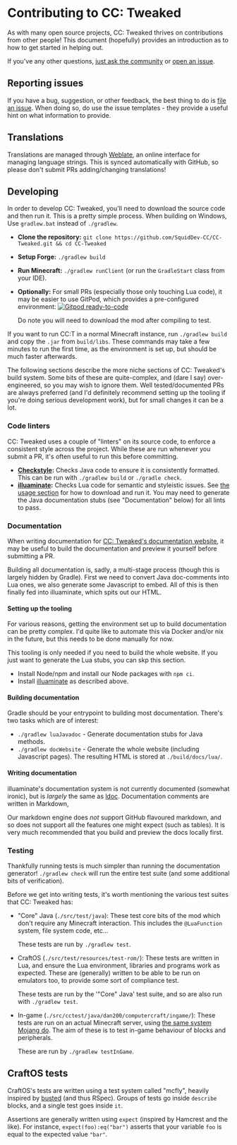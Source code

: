 # Contributing to CC: Tweaked
As with many open source projects, CC: Tweaked thrives on contributions from other people! This document (hopefully)
provides an introduction as to how to get started in helping out.

If you've any other questions, [just ask the community][community] or [open an issue][new-issue].

## Reporting issues
If you have a bug, suggestion, or other feedback, the best thing to do is [file an issue][new-issue]. When doing so,
do use the issue templates - they provide a useful hint on what information to provide.

## Translations
Translations are managed through [Weblate], an online interface for managing language strings. This is synced
automatically with GitHub, so please don't submit PRs adding/changing translations!

## Developing
In order to develop CC: Tweaked, you'll need to download the source code and then run it. This is a pretty simple
process. When building on Windows, Use `gradlew.bat` instead of `./gradlew`.

 - **Clone the repository:** `git clone https://github.com/SquidDev-CC/CC-Tweaked.git && cd CC-Tweaked`
 - **Setup Forge:** `./gradlew build`
 - **Run Minecraft:** `./gradlew runClient` (or run the `GradleStart` class from your IDE).
 - **Optionally:** For small PRs (especially those only touching Lua code), it may be easier to use GitPod, which
   provides a pre-configured environment: [![Gitpod ready-to-code](https://img.shields.io/badge/Gitpod-ready--to--code-2b2b2b?logo=gitpod)](https://gitpod.io/#https://github.com/SquidDev-CC/CC-Tweaked/)

   Do note you will need to download the mod after compiling to test.

If you want to run CC:T in a normal Minecraft instance, run `./gradlew build` and copy the `.jar` from `build/libs`.
These commands may take a few minutes to run the first time, as the environment is set up, but should be much faster
afterwards.

The following sections describe the more niche sections of CC: Tweaked's build system. Some bits of these are
quite-complex, and (dare I say) over-engineered, so you may wish to ignore them. Well tested/documented PRs are always
preferred (and I'd definitely recommend setting up the tooling if you're doing serious development work), but for
small changes it can be a lot.

### Code linters
CC: Tweaked uses a couple of "linters" on its source code, to enforce a consistent style across the project. While these
are run whenever you submit a PR, it's often useful to run this before committing.

 - **[Checkstyle]:** Checks Java code to ensure it is consistently formatted. This can be run with `./gradlew build` or
   `./gradle check`.
 - **[illuaminate]:** Checks Lua code for semantic and styleistic issues. See [the usage section][illuaminate-usage] for
   how to download and run it. You may need to generate the Java documentation stubs (see "Documentation" below) for all
   lints to pass.

### Documentation
When writing documentation for [CC: Tweaked's documentation website][docs], it may be useful to build the documentation
and preview it yourself before submitting a PR.

Building all documentation is, sadly, a multi-stage process (though this is largely hidden by Gradle). First we need to
convert Java doc-comments into Lua ones, we also generate some Javascript to embed. All of this is then finally fed into
illuaminate, which spits out our HTML.

#### Setting up the tooling
For various reasons, getting the environment set up to build documentation can be pretty complex. I'd quite like to
automate this via Docker and/or nix in the future, but this needs to be done manually for now.

This tooling is only needed if you need to build the whole website. If you just want to generate the Lua stubs, you can
skp this section.
 - Install Node/npm and install our Node packages with `npm ci`.
 - Install [illuaminate][illuaminate-usage] as described above.

#### Building documentation
Gradle should be your entrypoint to building most documentation. There's two tasks which are of interest:

 - `./gradlew luaJavadoc` - Generate documentation stubs for Java methods.
 - `./gradlew docWebsite` - Generate the whole website (including Javascript pages). The resulting HTML is stored at
   `./build/docs/lua/`.

#### Writing documentation
illuaminate's documentation system is not currently documented (somewhat ironic), but is _largely_ the same as
[ldoc][ldoc]. Documentation comments are written in Markdown,

Our markdown engine does _not_ support GitHub flavoured markdown, and so does not support all the features one might
expect (such as tables). It is very much recommended that you build and preview the docs locally first.

### Testing
Thankfully running tests is much simpler than running the documentation generator! `./gradlew check` will run the
entire test suite (and some additional bits of verification).

Before we get into writing tests, it's worth mentioning the various test suites that CC: Tweaked has:
 - "Core" Java (`./src/test/java`): These test core bits of the mod which don't require any Minecraft interaction.
   This includes the `@LuaFunction` system, file system code, etc...

   These tests are run by `./gradlew test`.

 - CraftOS (`./src/test/resources/test-rom/`): These tests are written in Lua, and ensure the Lua environment, libraries
   and programs work as expected. These are (generally) written to be able to be run on emulators too, to provide some
   sort of compliance test.

   These tests are run by the '"Core" Java' test suite, and so are also run with `./gradlew test`.

 - In-game (`./src/cctest/java/dan200/computercraft/ingame/`): These tests are run on an actual Minecraft server, using
   [the same system Mojang do][mc-test]. The aim of these is to test in-game behaviour of blocks and peripherals.

   These are run by `./gradlew testInGame`.

## CraftOS tests
CraftOS's tests are written using a test system called "mcfly", heavily inspired by [busted] (and thus RSpec). Groups of
tests go inside `describe` blocks, and a single test goes inside `it`.

Assertions are generally written using `expect` (inspired by Hamcrest and the like). For instance, `expect(foo):eq("bar")`
asserts that your variable `foo` is equal to the expected value `"bar"`.

[new-issue]: https://github.com/SquidDev-CC/CC-Tweaked/issues/new/choose "Create a new issue"
[community]: README.md#Community "Get in touch with the community."
[checkstyle]: https://checkstyle.org/
[illuaminate]: https://github.com/SquidDev/illuaminate/ "Illuaminate on GitHub"
[illuaminate-usage]: https://github.com/SquidDev/illuaminate/blob/master/README.md#usage "Installing Illuaminate"
[weblate]: https://i18n.tweaked.cc/projects/cc-tweaked/minecraft/ "CC: Tweaked weblate instance"
[docs]: https://tweaked.cc/ "CC: Tweaked documentation"
[ldoc]: http://stevedonovan.github.io/ldoc/ "ldoc, a Lua documentation generator."
[mc-test]: https://www.youtube.com/watch?v=vXaWOJTCYNg
[busted]: https://github.com/Olivine-Labs/busted "busted: Elegant Lua unit testing."
